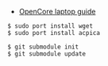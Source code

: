 * [OpenCore laptop guide](https://dortania.github.io/oc-laptop-guide/)

```
$ sudo port install wget
$ sudo port install acpica
```

```
$ git submodule init
$ git submodule update
```